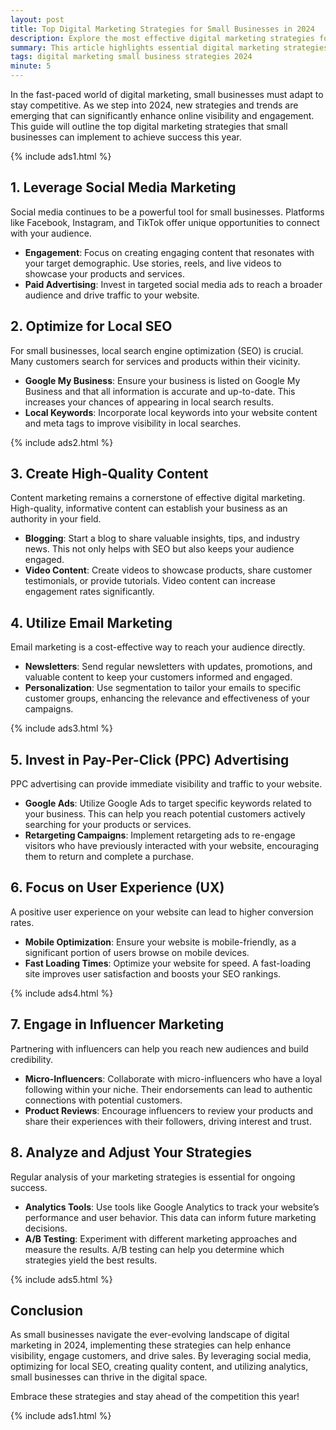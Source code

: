 ```yaml
---
layout: post
title: Top Digital Marketing Strategies for Small Businesses in 2024
description: Explore the most effective digital marketing strategies for small businesses to thrive in 2024.
summary: This article highlights essential digital marketing strategies that small businesses can leverage to enhance their online presence and boost sales in 2024.
tags: digital marketing small business strategies 2024
minute: 5
---
```


In the fast-paced world of digital marketing, small businesses must adapt to stay competitive. As we step into 2024, new strategies and trends are emerging that can significantly enhance online visibility and engagement. This guide will outline the top digital marketing strategies that small businesses can implement to achieve success this year.

{% include ads1.html %}

## 1. Leverage Social Media Marketing
Social media continues to be a powerful tool for small businesses. Platforms like Facebook, Instagram, and TikTok offer unique opportunities to connect with your audience.

- **Engagement**: Focus on creating engaging content that resonates with your target demographic. Use stories, reels, and live videos to showcase your products and services.
- **Paid Advertising**: Invest in targeted social media ads to reach a broader audience and drive traffic to your website.

## 2. Optimize for Local SEO
For small businesses, local search engine optimization (SEO) is crucial. Many customers search for services and products within their vicinity.

- **Google My Business**: Ensure your business is listed on Google My Business and that all information is accurate and up-to-date. This increases your chances of appearing in local search results.
- **Local Keywords**: Incorporate local keywords into your website content and meta tags to improve visibility in local searches.

{% include ads2.html %}

## 3. Create High-Quality Content
Content marketing remains a cornerstone of effective digital marketing. High-quality, informative content can establish your business as an authority in your field.

- **Blogging**: Start a blog to share valuable insights, tips, and industry news. This not only helps with SEO but also keeps your audience engaged.
- **Video Content**: Create videos to showcase products, share customer testimonials, or provide tutorials. Video content can increase engagement rates significantly.

## 4. Utilize Email Marketing
Email marketing is a cost-effective way to reach your audience directly. 

- **Newsletters**: Send regular newsletters with updates, promotions, and valuable content to keep your customers informed and engaged.
- **Personalization**: Use segmentation to tailor your emails to specific customer groups, enhancing the relevance and effectiveness of your campaigns.

{% include ads3.html %}

## 5. Invest in Pay-Per-Click (PPC) Advertising
PPC advertising can provide immediate visibility and traffic to your website. 

- **Google Ads**: Utilize Google Ads to target specific keywords related to your business. This can help you reach potential customers actively searching for your products or services.
- **Retargeting Campaigns**: Implement retargeting ads to re-engage visitors who have previously interacted with your website, encouraging them to return and complete a purchase.

## 6. Focus on User Experience (UX)
A positive user experience on your website can lead to higher conversion rates.

- **Mobile Optimization**: Ensure your website is mobile-friendly, as a significant portion of users browse on mobile devices.
- **Fast Loading Times**: Optimize your website for speed. A fast-loading site improves user satisfaction and boosts your SEO rankings.

{% include ads4.html %}

## 7. Engage in Influencer Marketing
Partnering with influencers can help you reach new audiences and build credibility.

- **Micro-Influencers**: Collaborate with micro-influencers who have a loyal following within your niche. Their endorsements can lead to authentic connections with potential customers.
- **Product Reviews**: Encourage influencers to review your products and share their experiences with their followers, driving interest and trust.

## 8. Analyze and Adjust Your Strategies
Regular analysis of your marketing strategies is essential for ongoing success.

- **Analytics Tools**: Use tools like Google Analytics to track your website’s performance and user behavior. This data can inform future marketing decisions.
- **A/B Testing**: Experiment with different marketing approaches and measure the results. A/B testing can help you determine which strategies yield the best results.

{% include ads5.html %}

## Conclusion
As small businesses navigate the ever-evolving landscape of digital marketing in 2024, implementing these strategies can help enhance visibility, engage customers, and drive sales. By leveraging social media, optimizing for local SEO, creating quality content, and utilizing analytics, small businesses can thrive in the digital space.

Embrace these strategies and stay ahead of the competition this year!

{% include ads1.html %}
